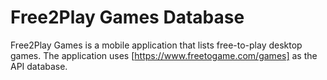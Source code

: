 # Free2Play Games Database

Free2Play Games is a mobile application that lists free-to-play desktop games. The application uses [https://www.freetogame.com/games] as the API database.
